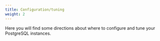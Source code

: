```yaml
---
title: Configuration/tuning
weight: 2
---
```


Here you will find some directions about where to configure and tune your PostgreSQL instances.